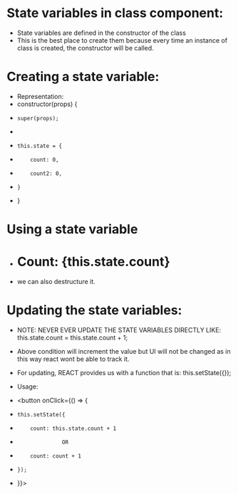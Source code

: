 # State variables in class component:
- State variables are defined in the constructor of the class
- This is the best place to create them because every time an instance of class is created, the constructor will be called.

# Creating a state variable:
- Representation:
- constructor(props) {
-     super(props);
- 
-     this.state = {
-         count: 0,
-         count2: 0,
-     }
- }

# Using a state variable
- <h1>Count: {this.state.count}</h1>
- we can also destructure it.

# Updating the state variables:
- NOTE: NEVER EVER UPDATE THE STATE VARIABLES DIRECTLY LIKE: this.state.count = this.state.count + 1;
- Above condition will increment the value but UI will not be changed as in this way react wont be able to track it.

- For updating, REACT provides us with a function that is: this.setState({});
- Usage:
- <button onClick={() => {
-     this.setState({
-         count: this.state.count + 1
-                   OR
-         count: count + 1
-     });
- }}></button>
